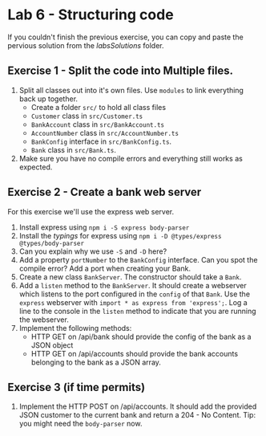 # Lab 6 - Structuring code

If you couldn't finish the previous exercise, you can copy and paste the pervious solution from the *labsSolutions* folder.

## Exercise 1 - Split the code into Multiple files.

1. Split all classes out into it's own files. Use `modules` to link everything back up together.
    * Create a folder `src/` to hold all class files
    * `Customer` class in `src/Customer.ts`
    * `BankAccount` class in `src/BankAccount.ts`
    * `AccountNumber` class in `src/AccountNumber.ts`
    * `BankConfig` interface in `src/BankConfig.ts`.
    * `Bank` class in `src/Bank.ts`.
1. Make sure you have no compile errors and everything still works as expected.

## Exercise 2 - Create a bank web server

For this exercise we'll use the express web server.

1. Install express using `npm i -S express body-parser`
1. Install the *typings* for express using `npm i -D @types/express @types/body-parser`
1. Can you explain why we use `-S` and `-D` here?
1. Add a property `portNumber` to the `BankConfig` interface. Can you spot the compile error? Add a port when creating your Bank.
1. Create a new class `BankServer`. The constructor should take a `Bank`.
1. Add a `listen` method to the `BankServer`. It should create a webserver which listens to the port configured in the `config` of that `Bank`. Use the `express` webserver with `import * as express from 'express';`. Log a line to the console in the `listen` method to indicate that you are running the webserver.
1. Implement the following methods:
    * HTTP GET on /api/bank should provide the config of the bank as a JSON object
    * HTTP GET on /api/accounts should provide the bank accounts belonging to the bank as a JSON array.

## Exercise 3 (if time permits)

1. Implement the HTTP POST on /api/accounts. It should add the provided JSON customer to the current bank and return a 204 - No Content. Tip: you might need the `body-parser` now.

